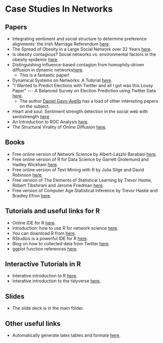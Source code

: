 # Case Studies In Networks

## Papers

- Integrating sentiment and social structure to determine preference alignments: the Irish Marriage Referendum [here](https://royalsocietypublishing.org/doi/full/10.1098/rsos.170154).
- The Spread of Obesity in a Large Social Network over 32 Years [here](https://www.nejm.org/doi/full/10.1056/NEJMsa066082).
- Is obesity contagious? Social networks vs. environmental factors in the obesity epidemic [here](https://www.ncbi.nlm.nih.gov/pubmed/18571258).
- Distinguishing influence-based contagion from homophily-driven diffusion in dynamic networks[here](https://www.pnas.org/content/106/51/21544).
  - This is a fantastic paper!
- Dynamical Systems on Networks: A Tutorial [here](https://link.springer.com/book/10.1007/978-3-319-26641-1).
- "I Wanted to Predict Elections with Twitter and all I got was this Lousy Paper" --- A Balanced Survey on Election Prediction using Twitter Data [here](https://arxiv.org/abs/1204.6441).
  - The author [Daniel Gayo-Avello](https://scholar.google.com/citations?user=bdCROlQAAAAJ&hl=en) has a load of other interesting papers on the subject.
- Heart and soul: Sentiment strength detection in the social web with sentistrength [here](https://www.google.com/url?sa=t&rct=j&q=&esrc=s&source=web&cd=9&cad=rja&uact=8&ved=2ahUKEwj3ho2L3_blAhXcQkEAHRQrDFwQFjAIegQICBAC&url=http%3A%2F%2Fsentistrength.wlv.ac.uk%2Fdocumentation%2FSentiStrengthChapter.pdf&usg=AOvVaw1c8oFIh5RJja9q4Vy64CZU)
- An Introduction to ROC Analysis [here](http://people.inf.elte.hu/kiss/11dwhdm/roc.pdf). 
- The Structural Virality of Online Diffusion [here](https://www.google.com/url?sa=t&rct=j&q=&esrc=s&source=web&cd=2&cad=rja&uact=8&ved=2ahUKEwia0J6LnIjmAhWUUBUIHcLyDSgQFjABegQIBhAC&url=https%3A%2F%2F5harad.com%2Fpapers%2Ftwiral.pdf&usg=AOvVaw2Auo-4bqKzzphRdRG5uo6t).

## Books

- Free online version of Network Science by Albert-László Barabási [here](http://networksciencebook.com/chapter/1).
- Free online version of R for Data Science by Garrett Grolemund and Hadley Wickham [here](https://r4ds.had.co.nz/).
- Free online version of Text Mining with R by Julia Silge and David Robinson [here](https://www.tidytextmining.com/).
- Free version of The Elements of Statistical Learning by Trevor Hastie, Robert Tibshirani and Jerome Friedman [here](https://www.google.com/url?sa=t&rct=j&q=&esrc=s&source=web&cd=2&cad=rja&uact=8&ved=2ahUKEwja_NKliojmAhXznFwKHYU-DAgQFjABegQIBBAC&url=https%3A%2F%2Fweb.stanford.edu%2F~hastie%2FPapers%2FESLII.pdf&usg=AOvVaw25QCy16hNG1RTjwQm4qzz8).
- Free version of Computer Age Statistical Inference by Trevor Hastie and Bradley Efron [here](https://www.google.com/url?sa=t&rct=j&q=&esrc=s&source=web&cd=3&cad=rja&uact=8&ved=2ahUKEwiG2rbKiYjmAhWoQkEAHXm-CPEQFjACegQIBBAC&url=https%3A%2F%2Fweb.stanford.edu%2F~hastie%2FCASI_files%2FPDF%2Fcasi.pdf&usg=AOvVaw35RkePmQDVbV9mFQfiCn73).
<!--- - Old version of Networks by Mark Newman [here]() --->

## Tutorials and useful links for R

- Online IDE for R [here](https://rstudio.cloud).
- Introduction: how to use R for network science [here](https://kateto.net/networks-r-igraph).
- You can download R from [here](https://www.r-project.org/).
- RStudios is a powerful IDE for R [here](https://rstudio.com/products/rstudio/download/).
- Blog on how to collected data from Twitter [here](https://ecmiindmath.org/2015/12/21/hunting-for-ground-truths/).
- ggplot function references [here](https://ggplot2.tidyverse.org/reference/).

## Interactive Tutorials in R
- Interative introduction to R [here](https://davidjpos.shinyapps.io/section_1/).
- Interative introduction to the tidyverse [here](https://davidjpos.shinyapps.io/section_2/).

## Slides

- The slide deck is in the main folder.

## Other useful links

- Automatically generate latex tables and formate [here](https://www.tablesgenerator.com/latex_tables).
